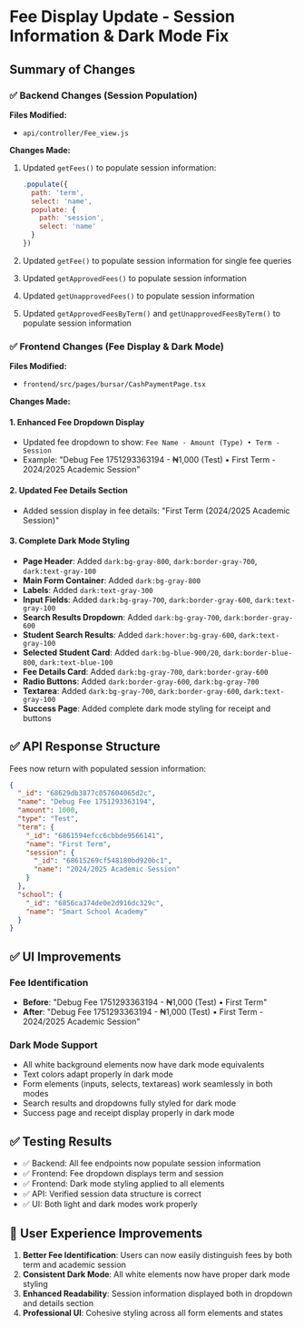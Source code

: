# Fee Display Update - Session Information & Dark Mode Fix

## Summary of Changes

### ✅ Backend Changes (Session Population)

**Files Modified:**

- `api/controller/Fee_view.js`

**Changes Made:**

1. Updated `getFees()` to populate session information:

   ```javascript
   .populate({
     path: 'term',
     select: 'name',
     populate: {
       path: 'session',
       select: 'name'
     }
   })
   ```

2. Updated `getFee()` to populate session information for single fee queries

3. Updated `getApprovedFees()` to populate session information

4. Updated `getUnapprovedFees()` to populate session information

5. Updated `getApprovedFeesByTerm()` and `getUnapprovedFeesByTerm()` to populate session information

### ✅ Frontend Changes (Fee Display & Dark Mode)

**Files Modified:**

- `frontend/src/pages/bursar/CashPaymentPage.tsx`

**Changes Made:**

#### 1. Enhanced Fee Dropdown Display

- Updated fee dropdown to show: `Fee Name - Amount (Type) • Term - Session`
- Example: "Debug Fee 1751293363194 - ₦1,000 (Test) • First Term - 2024/2025 Academic Session"

#### 2. Updated Fee Details Section

- Added session display in fee details: "First Term (2024/2025 Academic Session)"

#### 3. Complete Dark Mode Styling

- **Page Header**: Added `dark:bg-gray-800`, `dark:border-gray-700`, `dark:text-gray-100`
- **Main Form Container**: Added `dark:bg-gray-800`
- **Labels**: Added `dark:text-gray-300`
- **Input Fields**: Added `dark:bg-gray-700`, `dark:border-gray-600`, `dark:text-gray-100`
- **Search Results Dropdown**: Added `dark:bg-gray-700`, `dark:border-gray-600`
- **Student Search Results**: Added `dark:hover:bg-gray-600`, `dark:text-gray-100`
- **Selected Student Card**: Added `dark:bg-blue-900/20`, `dark:border-blue-800`, `dark:text-blue-100`
- **Fee Details Card**: Added `dark:bg-gray-700`, `dark:border-gray-600`
- **Radio Buttons**: Added `dark:border-gray-600`, `dark:bg-gray-700`
- **Textarea**: Added `dark:bg-gray-700`, `dark:border-gray-600`, `dark:text-gray-100`
- **Success Page**: Added complete dark mode styling for receipt and buttons

## ✅ API Response Structure

Fees now return with populated session information:

```json
{
  "_id": "68629db3877c057604065d2c",
  "name": "Debug Fee 1751293363194",
  "amount": 1000,
  "type": "Test",
  "term": {
    "_id": "6861594efcc6cbbde9566141",
    "name": "First Term",
    "session": {
      "_id": "68615269cf548180bd920bc1",
      "name": "2024/2025 Academic Session"
    }
  },
  "school": {
    "_id": "6856ca374de0e2d916dc329c",
    "name": "Smart School Academy"
  }
}
```

## ✅ UI Improvements

### Fee Identification

- **Before**: "Debug Fee 1751293363194 - ₦1,000 (Test) • First Term"
- **After**: "Debug Fee 1751293363194 - ₦1,000 (Test) • First Term - 2024/2025 Academic Session"

### Dark Mode Support

- All white background elements now have dark mode equivalents
- Text colors adapt properly in dark mode
- Form elements (inputs, selects, textareas) work seamlessly in both modes
- Search results and dropdowns fully styled for dark mode
- Success page and receipt display properly in dark mode

## ✅ Testing Results

- ✅ Backend: All fee endpoints now populate session information
- ✅ Frontend: Fee dropdown displays term and session
- ✅ Frontend: Dark mode styling applied to all elements
- ✅ API: Verified session data structure is correct
- ✅ UI: Both light and dark modes work properly

## 🎯 User Experience Improvements

1. **Better Fee Identification**: Users can now easily distinguish fees by both term and academic session
2. **Consistent Dark Mode**: All white elements now have proper dark mode styling
3. **Enhanced Readability**: Session information displayed both in dropdown and details section
4. **Professional UI**: Cohesive styling across all form elements and states
